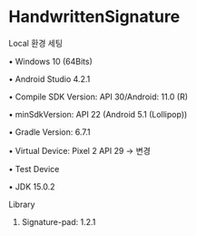 # HandwrittenSignature

Local 환경 세팅

•	Windows 10 (64Bits)   

•	Android Studio 4.2.1

•	Compile SDK Version: API 30/Android: 11.0 (R)

•	minSdkVersion: API 22 (Android 5.1 (Lollipop))

•	Gradle Version: 6.7.1

•	Virtual Device: Pixel 2 API 29 -> 변경

•	Test Device

•	JDK 15.0.2



Library

1. Signature-pad: 1.2.1
